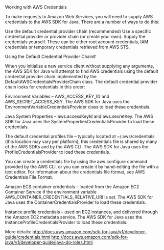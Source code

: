 Working with AWS Credentials

To make requests to Amazon Web Services, you will need to supply AWS credentials to the AWS SDK for Java. There are a number of ways to do this:

Use the default credential provider chain (recommended)
Use a specific credential provider or provider chain (or create your own).
Supply the credentials yourself. These can be either root account credentials, IAM credentials or temporary credentials retrieved from AWS STS.

Using the Default Credential Provider Chain#

When you initialize a new service client without supplying any arguments, the AWS SDK for Java will attempt to find AWS credentials using the default credential provider chain implemented by the DefaultAWSCredentialsProviderChain class. The default credential provider chain looks for credentials in this order:

Environment Variables – AWS_ACCESS_KEY_ID and AWS_SECRET_ACCESS_KEY. The AWS SDK for Java uses the EnvironmentVariableCredentialsProvider class to load these credentials.

Java System Properties – aws.accessKeyId and aws.secretKey. The AWS SDK for Java uses the SystemPropertiesCredentialsProvider to load these credentials.

The default credential profiles file – typically located at ~/.aws/credentials (this location may vary per platform), this credentials file is shared by many of the AWS SDKs and by the AWS CLI. The AWS SDK for Java uses the ProfileCredentialsProvider to load these credentials.

You can create a credentials file by using the aws configure command provided by the AWS CLI, or you can create it by hand-editing the file with a text editor. For information about the credentials file format, see AWS Credentials File Format.

Amazon ECS container credentials – loaded from the Amazon EC2 Container Service if the environment variable AWS_CONTAINER_CREDENTIALS_RELATIVE_URI is set. The AWS SDK for Java uses the ContainerCredentialsProvider to load these credentials.

Instance profile credentials – used on EC2 instances, and delivered through the Amazon EC2 metadata service. The AWS SDK for Java uses the InstanceProfileCredentialsProvider to load these credentials.



More details: 
	http://docs.aws.amazon.com/sdk-for-java/v1/developer-guide/credentials.html
	http://docs.aws.amazon.com/sdk-for-java/v1/developer-guide/java-dg-roles.html


